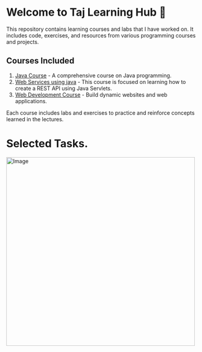 # Welcome to Taj Learning Hub 👋 

This repository contains learning courses and labs that I have worked on. It includes code, exercises, and resources from various programming courses and projects.
## Courses Included

1. [Java Course](link_to_course_repo) - A comprehensive course on Java programming.
2. [Web Services using java](link_to_course_repo) - This course is focused on learning how to create a REST API using Java Servlets.
3. [Web Development Course](link_to_course_repo) - Build dynamic websites and web applications.

Each course includes labs and exercises to practice and reinforce concepts learned in the lectures.
# Selected Tasks. 
<img src="https://github.com/user-attachments/assets/55f672a2-0ba4-4e9c-9ba4-3dd68ad49188" alt="Image" width="500">

